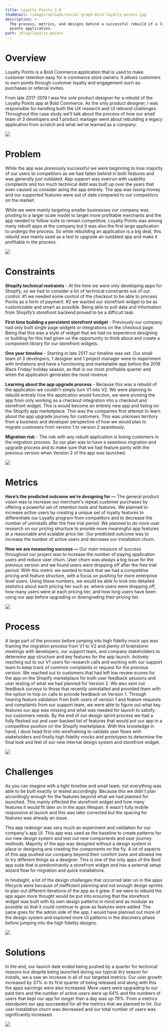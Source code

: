 ```yaml
---
title: Loyalty Points 2.0
thumbnail: /images/uploads/social-graph-bold-loyalty-points.jpg
description: >-
  The process, metrics, and designs behind a successful rebuild of a loyalty
  points application.
path: /blog/loyalty-points
---
```

# Overview

Loyalty Points is a Bold Commerce application that is used to make customer retention easy for e-commerce store owners. It allows customers to earn points through customer loyalty and engagement such as: purchases or referral invites.

From late 2017-2019 I was the sole product designer for a rebuild of the Loyalty Points app at Bold Commerce. As the only product designer, I was responsible for handling both the UX research and UI rebrand challenges. Throughout this case study we’ll talk about the process of how our small team of 3 developers and 1 product manager went about rebuilding a legacy application from scratch and what we’ve learned as a company.

![](/images/uploads/social-graph-bold-loyalty-points.jpg)

# Problem

While the app was previously successful we were beginning to lose majority of our users to competitors as we had fallen behind in both features and was generally just outdated. App support was overrun with usability complaints and too much technical debt was built up over the years that even caused us consider axing the app entirely. The app was losing money and our supported features were out of date compared to our competitors on the market.

While we were mainly targeting smaller businesses our company was pivoting to a larger scale model to target more profitable merchants and the app needed to follow suite to remain competitive. Loyalty Points was among many rebuilt apps at the company but it was also the first large application to undergo the process. So while rebuilding an application is a big deal, this rebuild was mainly used as a test to upgrade an outdated app and make it profitable in the process.

![](/images/uploads/social-graph-bold-loyalty-points.jpg)

# Constraints

**Shopify technical restraints** - At the time we were only developing apps for Shopify, so we had to consider a lot of technical constraints out of our control. #1 we needed some control of the checkout to be able to process Points as a form of payment. #2 we wanted our storefront widget to be as customizable and smart as possible. Being able to pull data and information from Shopify’s storefront backend proved to be a difficult task.

**First time building a persistent storefront widget** - Previously our company had only built single page widgets or integrations on the checkout page. Being that this was a style of widget that we had no experience designing or building for this had given us the opportunity to think about and create a component library for our storefront widgets.

**One year timeline** - Starting in late 2017 our timeline was set. Our small team of 3 developers, 1 designer and 1 project manager were to experiment with limitations and have a functioning and marketable app before the 2018 Black Friday/ holiday season, as that is our most profitable quarter and when the application generates the most revenue.

**Learning about the app upgrade process** - Because this was a rebuild of the application we couldn't simply turn V1 into V2. We were planning to rebuild entirely how the application would function, we were pivoting the app from only working as a checkout integration into a checkout and storefront widget. This is would become an entirely new app and listing on the Shopify app marketplace. This was the companies first attempt to learn about the app upgrade journey for customers. This was unknown territory from a business and developer perspective of how we would plan to migrate customers from version 1 to version 2 seamlessly.

**Migration risk** - The risk with any rebuilt application is losing customers in the migration process. So our plan was to have a seamless migration and upgrade process and to make sure that we had feature parity with the previous version when Version 2 of the app was launched.

![](/images/uploads/social-graph-bold-loyalty-points.jpg)

# Metrics

**Here’s the predicted outcome we’re designing for —** The general product vision was to increase our merchant's repeat customer purchases by offering a powerful set of retention tools and features. We planned to increase active users by creating a unique set of loyalty features to differentiate our Loyalty program from competitors and to decrease the number of uninstalls after the free trial period. We planned to do more user research on our pricing structure to provide more meaningful app features at a reasonable and scalable price tier. Our predicted outcome was to increase the number of active users and decrease our installation churn.

**How we are measuring success —** Our main measure of success throughout our project was to increase the number of paying application users and reduce user churn. User churn was always a big issue for the previous version and we found users were dropping off after the free trial period. With this metric we wanted to track that we had a competitive pricing and feature structure, with a focus on pushing for more enterprise level users. Using these numbers, we would be able to look into detailed statistics about each pricing tier such as: where users were dropping off, how many users were at each pricing tier, and how long users have been using our app before upgrading or downgrading their pricing tier.

![](/images/uploads/social-graph-bold-loyalty-points.jpg)

# Process

A large part of the process before jumping into high fidelity mock ups was framing the migration process from V1 to V2 and plenty of brainstorm meetings with developers, our support team, and company stakeholders to determine app structure and key features for the app launch. Actively reaching out to our V1 users for research calls and working with our support team to keep track of common complaints or request for the previous version. We reached out to customers that had left low review scores for the app on the Shopify marketplace for both user feedback sessions and user testing of what we had planned for Version 2. We also sent out feedback surveys to those that recently uninstalled and provided them with the option to hop on calls to provide feedback on Version 1. Through hearing feature validation from both users of version 1 and feature requests and complaints from our support team, we were able to figure out what key features our app was missing and what was needed for launch to satisfy our customers needs. By the end of our design sprint process we had a fully fleshed out and user-backed list of features that would put our app in a competitive position on the Shopify marketplace. With this knowledge in hand, I dove head first into wireframing to validate user flows with stakeholders and finally high fidelity mocks and prototypes to determine the final look and feel of our new internal design system and storefront widget.

![](/images/uploads/social-graph-bold-loyalty-points.jpg)

# Challenges

As you can imagine with a tight timeline and small team, not everything was able to be built exactly or tested accordingly. Because this we didn't plan accordingly enough for the features beyond what we had planned for launched. This mainly effected the storefront widget and how many features it would fit later on in the apps lifespan. It wasn't fully mobile responsive at launch and this was later corrected but the spacing for features was already an issue.

This app redesign was very much an experiment and validation for our company's app UI. This app was used as the baseline to create patterns for our new design system and test out new components and user journey methods. Majority of the app was designed without a design system in place or designing and creating the components on the fly. A lot of aspects of this app pushed our company beyond their comfort zone and allowed me to try different things as a designer. This is one of the only apps of the Bold app suite that is predominantly a storefront widget and has a external setup wizard flow for migration and quick installations.

In hindsight, a lot of the design challenges that occurred later on in the apps lifecycle were because of inefficient planning and not enough design sprints to plan out different iterations of the app as it grew. If we were to rebuild the app again more thought would be put into ensuring that the storefront widget was built with its own design patterns in mind and as modular as possible so that it could continue to grow as features were added. The same goes for the admin side of the app, I would have planned out more of the design system and explored more UI patterns in the discovery phase before jumping into the high fidelity designs.

![](/images/uploads/social-graph-bold-loyalty-points.jpg)

# Solutions

In the end, our launch date ended being pushed by a quarter for technical reasons but despite being launched during our typical dry season for installs, we a saw an increase in all of our targeted metrics. Our user growth increased by 37% in its first quarter of being released and along with this the apps earnings were also increased. More users were upgrading to our paid tiers and the number of active users were up 64% and the numbers of users that kept our app for longer than a day was up 79%. From a metrics standpoint our app succeeded for all the metrics that we planned to hit. Our user installation churn was decreased and our total number of users was significantly increased.

![](/images/uploads/social-graph-bold-loyalty-points.jpg)
